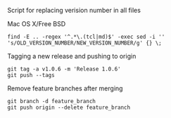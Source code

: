 
Script for replacing verision number in all files

Mac OS X/Free BSD

    find -E .. -regex '^.*\.(tcl|md)$' -exec sed -i '' 's/OLD_VERSION_NUMBER/NEW_VERSION_NUMBER/g' {} \;

Tagging a new release and pushing to origin

    git tag -a v1.0.6 -m 'Release 1.0.6' 
    git push --tags

Remove feature branches after merging

    git branch -d feature_branch
    git push origin --delete feature_branch 

